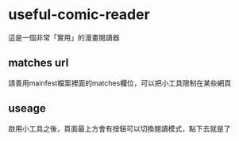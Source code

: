 # useful-comic-reader
這是一個非常「實用」的漫畫閱讀器

## matches url
請善用mainfest檔案裡面的matches欄位，可以把小工具限制在某些網頁

## useage
啟用小工具之後，頁面最上方會有按鈕可以切換閱讀模式，點下去就是了